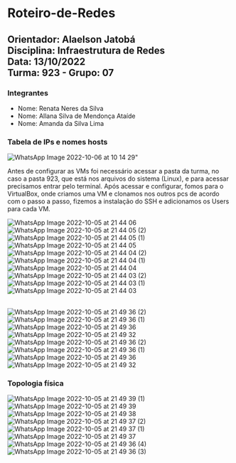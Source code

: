 # Roteiro-de-Redes

## Orientador: Alaelson Jatobá <br /> Disciplina: Infraestrutura de Redes <br /> Data: 13/10/2022 <br /> Turma: 923 - Grupo: 07

### Integrantes
* Nome: Renata Neres da Silva
* Nome: Allana Silva de Mendonça Ataíde
* Nome: Amanda da Silva Lima

### Tabela de IPs e nomes hosts
![WhatsApp Image 2022-10-06 at 10 14 29](https://user-images.githubusercontent.com/108026050/194365410-8fba9955-f2f7-403b-b668-5ed77fc98eae.jpeg)"<br/>

Antes de configurar as VMs foi necessário acessar a pasta da turma, no caso a pasta 923, que está nos arquivos do sistema (Linux), e para acessar precisamos entrar pelo terminal. Após acessar e configurar, fomos para o VirtualBox, onde criamos uma VM e clonamos nos outros pcs de acordo com o passo a passo, fizemos a instalação do SSH e adicionamos os Users para cada VM.<br/>

![WhatsApp Image 2022-10-05 at 21 44 06](https://user-images.githubusercontent.com/108026050/194366649-e26f329b-9a3e-432b-b4ed-ac7d8764d345.jpeg)<br/>
![WhatsApp Image 2022-10-05 at 21 44 05 (2)](https://user-images.githubusercontent.com/108026050/194366655-42817fcf-28ad-45d7-ba3a-1b2a779b9c0e.jpeg)<br/>
![WhatsApp Image 2022-10-05 at 21 44 05 (1)](https://user-images.githubusercontent.com/108026050/194366658-b212373b-65bf-4277-8947-e1be9d5a3074.jpeg)<br/>
![WhatsApp Image 2022-10-05 at 21 44 05](https://user-images.githubusercontent.com/108026050/194366661-6d215779-247d-4490-8189-6e1888f469c0.jpeg)<br/>
![WhatsApp Image 2022-10-05 at 21 44 04 (2)](https://user-images.githubusercontent.com/108026050/194366665-619d0123-ae0f-4d27-9719-c34f1263b82c.jpeg)<br/>
![WhatsApp Image 2022-10-05 at 21 44 04 (1)](https://user-images.githubusercontent.com/108026050/194366668-e3ac3f0a-7ed6-4359-8552-b79a67e6758f.jpeg)<br/>
![WhatsApp Image 2022-10-05 at 21 44 04](https://user-images.githubusercontent.com/108026050/194366681-413e94c2-c577-4f74-a94d-873abe51ea2a.jpeg)<br/>
![WhatsApp Image 2022-10-05 at 21 44 03 (2)](https://user-images.githubusercontent.com/108026050/194366684-d2121a27-9e6e-4056-b499-912e4af024b4.jpeg)<br/>
![WhatsApp Image 2022-10-05 at 21 44 03 (1)](https://user-images.githubusercontent.com/108026050/194366693-e9ff46c8-18b6-4923-af72-aace52a979b4.jpeg)<br/>
![WhatsApp Image 2022-10-05 at 21 44 03](https://user-images.githubusercontent.com/108026050/194366700-ccb78424-e981-4c5d-b503-f2ed08598b23.jpeg)<br/><br/>

![WhatsApp Image 2022-10-05 at 21 49 36 (2)](https://user-images.githubusercontent.com/108026050/194367849-f2ac9931-6f4f-4418-bede-10b01846f514.jpeg)<br/>
![WhatsApp Image 2022-10-05 at 21 49 36 (1)](https://user-images.githubusercontent.com/108026050/194367855-9566aec1-46d8-4bd0-8ba0-9538c90d852b.jpeg)<br/>
![WhatsApp Image 2022-10-05 at 21 49 36](https://user-images.githubusercontent.com/108026050/194367864-7ab81207-c4f1-4624-871e-e404eaf54144.jpeg)<br/>
![WhatsApp Image 2022-10-05 at 21 49 32](https://user-images.githubusercontent.com/108026050/194367873-b7d51a32-e29e-4617-b480-02b0a5030ae6.jpeg)<br/>
![WhatsApp Image 2022-10-05 at 21 49 36 (2)](https://user-images.githubusercontent.com/108026050/194368690-ed6388fe-65bd-438d-ab80-6dcd6dba90fb.jpeg)<br/>
![WhatsApp Image 2022-10-05 at 21 49 36 (1)](https://user-images.githubusercontent.com/108026050/194368696-9c4d74ee-8cc4-4c2f-a1c8-08b800cb6998.jpeg)<br/>
![WhatsApp Image 2022-10-05 at 21 49 36](https://user-images.githubusercontent.com/108026050/194368704-1296f5db-a163-45b0-9d4e-af18cceb7543.jpeg)<br/>
![WhatsApp Image 2022-10-05 at 21 49 32](https://user-images.githubusercontent.com/108026050/194368708-e4f9d28a-c5a0-4927-a7c4-8a8466d30009.jpeg)<br/>

### Topologia física
![WhatsApp Image 2022-10-05 at 21 49 39 (1)](https://user-images.githubusercontent.com/108026050/194368666-d0d32249-39a9-4407-bfee-d4dbdc930505.jpeg)<br/>
![WhatsApp Image 2022-10-05 at 21 49 39](https://user-images.githubusercontent.com/108026050/194368670-aa259b13-bb01-48e7-9ea3-57d5c2f3d8f6.jpeg)<br/>
![WhatsApp Image 2022-10-05 at 21 49 38](https://user-images.githubusercontent.com/108026050/194368673-cde5380b-5e46-41d3-85cb-3760257ab215.jpeg)<br/>
![WhatsApp Image 2022-10-05 at 21 49 37 (2)](https://user-images.githubusercontent.com/108026050/194368675-ccc7e257-8109-49e6-8e58-8c373f1dff1f.jpeg)<br/>
![WhatsApp Image 2022-10-05 at 21 49 37 (1)](https://user-images.githubusercontent.com/108026050/194368677-ad1bc0cd-acdd-4033-9e80-a11da5f8e2a9.jpeg)<br/>
![WhatsApp Image 2022-10-05 at 21 49 37](https://user-images.githubusercontent.com/108026050/194368679-193c2753-322d-4638-a790-c20aefa7c769.jpeg)<br/>
![WhatsApp Image 2022-10-05 at 21 49 36 (4)](https://user-images.githubusercontent.com/108026050/194368685-98c67b88-2e47-470c-aa23-53a6c871d471.jpeg)<br/>
![WhatsApp Image 2022-10-05 at 21 49 36 (3)](https://user-images.githubusercontent.com/108026050/194368687-efdc7a18-8b98-44df-8d5e-4715ac26965e.jpeg)<br/>
